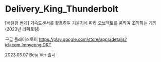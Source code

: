 # Delivery_King_Thunderbolt
[배달왕 번개] 가속도센서를 활용하여 기울기에 따라 오브젝트를 움직여 조작하는 게임 (2023년 리펙토링)

구글 플레이스토어
https://play.google.com/store/apps/details?id=com.Imnyeong.DKT

2023.03.07
Beta Ver 출시